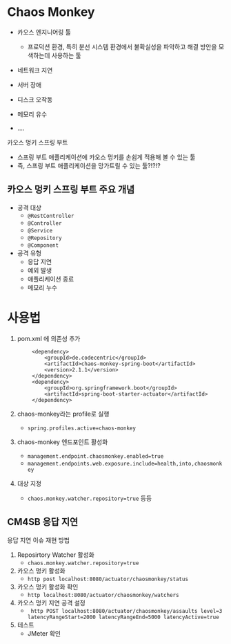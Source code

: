 # Chaos Monkey
* 카오스 엔지니어링 툴
    * 프로덕션 환경, 특히 분선 시스템 환경에서 불확실성을 파악하고 해결 방안을 모색하는데 사용하는 툴

* 네트워크 지연
* 서버 장애
* 디스크 오작동
* 메모리 유수
* ....

카오스 멍키 스프링 부트
* 스프링 부트 애플리케이션에 카오스 멍키를 손쉽게 적용해 볼 수 있는 툴
* 즉, 스프링 부트 애플리케이션을 망가트릴 수 있는 툴?!?!?

## 카오스 멍키 스프링 부트 주요 개념
* 공격 대상
    * ```@RestController```
    * ```@Controller```
    * ```@Service```
    * ```@Repository```
    * ```@Component```
* 공격 유형
    * 응답 지연
    * 예외 발생
    * 애플리케이션 종료
    * 메모리 누수


# 사용법

1. pom.xml 에 의존성 추가
```
		<dependency>
			<groupId>de.codecentric</groupId>
			<artifactId>chaos-monkey-spring-boot</artifactId>
			<version>2.1.1</version>
		</dependency>
		<dependency>
			<groupId>org.springframework.boot</groupId>
			<artifactId>spring-boot-starter-actuator</artifactId>
		</dependency>
```

2. chaos-monkey라는 profile로 실행  
    * ```spring.profiles.active=chaos-monkey```

3. chaos-monkey 엔드포인트 활성화
    * ```management.endpoint.chaosmonkey.enabled=true```
    * ```management.endpoints.web.exposure.include=health,into,chaosmonkey```

4. 대상 지정
    * ```chaos.monkey.watcher.repository=true``` 등등

## CM4SB 응답 지연
응답 지연 이슈 재현 방법

1. Reposirtory Watcher 활성화
    * ```chaos.monkey.watcher.repository=true```
2. 카오스 멍키 활성화
    * ```http post localhost:8080/actuator/chaosmonkey/status```
3. 카오스 멍키 활성화 확인
    * ```http localhost:8080/actuator/chaosmonkey/watchers```
4. 카오스 멍키 지연 공격 설정
    * ``` http POST localhost:8080/actuator/chaosmonkey/assaults level=3 latencyRangeStart=2000 latencyRangeEnd=5000 latencyActive=true```
5. 테스트
    * JMeter 확인

